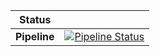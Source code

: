 
| Status     |     |
| ---------- | --- |
| **Pipeline** | [![Pipeline Status](http://screwdriver.hubbard.ninja:9000/pipelines/3/badge)](http://45.79.65.140:9000/pipelines/3/events) |

